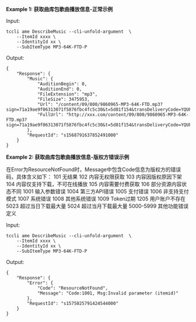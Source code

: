 **Example 1: 获取曲库包歌曲播放信息-正常示例**



Input: 

```
tccli ame DescribeMusic --cli-unfold-argument  \
    --ItemId xxxx \
    --IdentityId xx \
    --SubItemType MP3-64K-FTD-P
```

Output: 
```
{
    "Response": {
        "Music": {
            "AuditionBegin": 0,
            "AuditionEnd": 0,
            "FileExtension": "mp3",
            "FileSize": 3475953,
            "Url": "/content/09/800/9860965-MP3-64K-FTD.mp3?sign=71a19ae9f06313071f5876fbc4fc5c30&t=5d81f154&transDeliveryCode=YQUFAR@0@1568791612@S@3e760189cf194262",
            "FullUrl": "http://xxx.com/content/09/800/9860965-MP3-64K-FTD.mp3?sign=71a19ae9f06313071f5876fbc4fc5c30&t=5d81f154&transDeliveryCode=YQUFAR@0@1568791612@S@3e760189cf194262"
        },
        "RequestId": "s1568791637852491000"
    }
}
```

**Example 2: 获取曲库包歌曲播放信息-版权方错误示例**

在Error为ResourceNotFound时，Message中包含Code信息为版权方的错误码，具体含义如下：
101 无结果
102 内容无权限获取
103 内容因版权原因下架
104 内容仅支持下载，不可在线播放
105 内容需要付费获取
106 部分资源内容状态不同
1001 输入参数错误
1004 第三方API错误
1005 支付错误
1006 非支持支付模式
1007 系统错误
1008 其他系统错误
1009 Token过期
1205 用户账户不存在
5023 超过当日下载最大量
5024 超过当月下载最大量
5000-5999 其他功能错误定义

Input: 

```
tccli ame DescribeMusic --cli-unfold-argument  \
    --ItemId xxxx \
    --IdentityId xx \
    --SubItemType MP3-64K-FTD-P
```

Output: 
```
{
    "Response": {
        "Error": {
            "Code": "ResourceNotFound",
            "Message": "Code:1001, Msg:Invalid parameter (itemid)"
        },
        "RequestId": "s1575025791424544000"
    }
}
```


